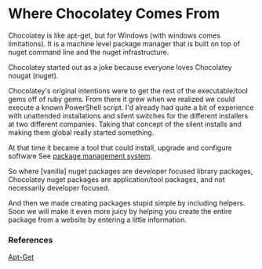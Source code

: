 # Where Chocolatey Comes From
Chocolatey is like apt-get, but for Windows (with windows comes limitations). It is a machine level package manager that is built on top of nuget command line and the nuget infrastructure.

Chocolatey started out as a joke because everyone loves Chocolatey nougat (nuget).

Chocolatey's original intentions were to get the rest of the executable/tool gems off of ruby gems. From there it grew when we realized we could execute a known PowerShell script. I'd already had quite a bit of experience with unattended installations and silent switches for the different installers at two different companies.  Taking that concept of the silent installs and making them global really started something.

At that time it became a tool that could install, upgrade and configure software See [package management system](http://en.wikipedia.org/wiki/Package_management_system).

So where [vanilla] nuget packages are developer focused library packages, Chocolatey nuget packages are application/tool packages, and not necessarily developer focused.

And then we made creating packages stupid simple by including helpers.  Soon we will make it even more juicy by helping you create the entire package from a website by entering a little information.

### References
[Apt-Get](http://en.wikipedia.org/wiki/Apt-get)